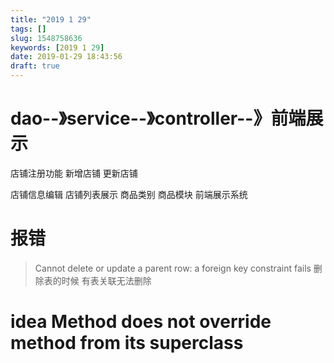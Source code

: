 ```yaml
---
title: "2019 1 29"
tags: []
slug: 1548758636
keywords: [2019 1 29]
date: 2019-01-29 18:43:56
draft: true
---
```


# dao--》service--》controller--》前端展示
店铺注册功能
    新增店铺
    更新店铺

店铺信息编辑
店铺列表展示
商品类别
商品模块
前端展示系统


# 报错
>Cannot delete or update a parent row: a foreign key constraint fails[](https://blog.csdn.net/u010429286/article/details/79042886)
删除表的时候 有表关联无法删除

# idea Method does not override method from its superclass
